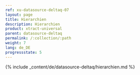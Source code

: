 ```yaml
---
ref: xu-datasource-deltaq-07
layout: page
title: Hierarchien
description: Hierarchien
product: xtract-universal
parent: datasource-deltaq
permalink: /:collection/:path
weight: 7
lang: de_DE
progressstate: 5
---
```

{% include _content/de/datasource-deltaq/hierarchien.md %}